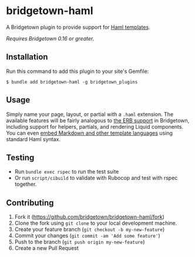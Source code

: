 # bridgetown-haml

A Bridgetown plugin to provide support for [Haml templates](http://slim-lang.com).

_Requires Bridgetown 0.16 or greater._

## Installation

Run this command to add this plugin to your site's Gemfile:

```shell
$ bundle add bridgetown-haml -g bridgetown_plugins
```

## Usage

Simply name your page, layout, or partial with a `.haml` extension. The available features will be fairly analogous to [the ERB support](https://beta.bridgetownrb.com/docs/erb-and-beyond#haml-and-slim) in Bridgetown, including support for helpers, partials, and rendering Liquid components. You can even [embed Markdown and other template languages](https://github.com/haml/haml/blob/master/REFERENCE.md#filters-filters) using standard Haml syntax.

## Testing

* Run `bundle exec rspec` to run the test suite
* Or run `script/cibuild` to validate with Rubocop and test with rspec together.

## Contributing

1. Fork it (https://github.com/bridgetown/bridgetown-haml/fork)
2. Clone the fork using `git clone` to your local development machine.
3. Create your feature branch (`git checkout -b my-new-feature`)
4. Commit your changes (`git commit -am 'Add some feature'`)
5. Push to the branch (`git push origin my-new-feature`)
6. Create a new Pull Request
